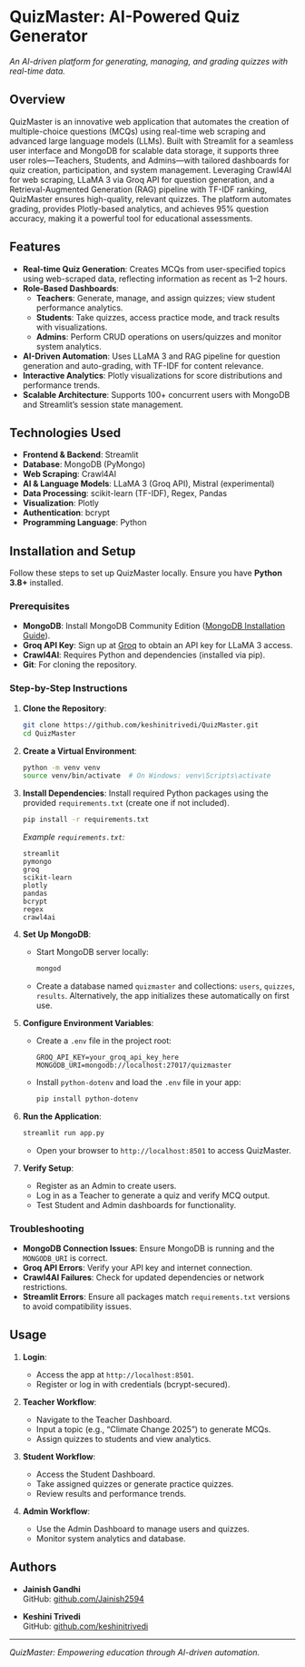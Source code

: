 # QuizMaster: AI-Powered Quiz Generator


*An AI-driven platform for generating, managing, and grading quizzes with real-time data.*

## Overview

QuizMaster is an innovative web application that automates the creation of multiple-choice questions (MCQs) using real-time web scraping and advanced large language models (LLMs). Built with Streamlit for a seamless user interface and MongoDB for scalable data storage, it supports three user roles—Teachers, Students, and Admins—with tailored dashboards for quiz creation, participation, and system management. Leveraging Crawl4AI for web scraping, LLaMA 3 via Groq API for question generation, and a Retrieval-Augmented Generation (RAG) pipeline with TF-IDF ranking, QuizMaster ensures high-quality, relevant quizzes. The platform automates grading, provides Plotly-based analytics, and achieves 95% question accuracy, making it a powerful tool for educational assessments.

## Features

- **Real-time Quiz Generation**: Creates MCQs from user-specified topics using web-scraped data, reflecting information as recent as 1–2 hours.
- **Role-Based Dashboards**:
  - **Teachers**: Generate, manage, and assign quizzes; view student performance analytics.
  - **Students**: Take quizzes, access practice mode, and track results with visualizations.
  - **Admins**: Perform CRUD operations on users/quizzes and monitor system analytics.
- **AI-Driven Automation**: Uses LLaMA 3 and RAG pipeline for question generation and auto-grading, with TF-IDF for content relevance.
- **Interactive Analytics**: Plotly visualizations for score distributions and performance trends.
- **Scalable Architecture**: Supports 100+ concurrent users with MongoDB and Streamlit’s session state management.

## Technologies Used

- **Frontend & Backend**: Streamlit
- **Database**: MongoDB (PyMongo)
- **Web Scraping**: Crawl4AI
- **AI & Language Models**: LLaMA 3 (Groq API), Mistral (experimental)
- **Data Processing**: scikit-learn (TF-IDF), Regex, Pandas
- **Visualization**: Plotly
- **Authentication**: bcrypt
- **Programming Language**: Python

## Installation and Setup

Follow these steps to set up QuizMaster locally. Ensure you have **Python 3.8+** installed.

### Prerequisites

- **MongoDB**: Install MongoDB Community Edition ([MongoDB Installation Guide](https://www.mongodb.com/docs/manual/installation/)).
- **Groq API Key**: Sign up at [Groq](https://groq.com/) to obtain an API key for LLaMA 3 access.
- **Crawl4AI**: Requires Python and dependencies (installed via pip).
- **Git**: For cloning the repository.

### Step-by-Step Instructions

1. **Clone the Repository**:
   ```bash
   git clone https://github.com/keshinitrivedi/QuizMaster.git
   cd QuizMaster
   ```

2. **Create a Virtual Environment**:
   ```bash
   python -m venv venv
   source venv/bin/activate  # On Windows: venv\Scripts\activate
   ```

3. **Install Dependencies**:
   Install required Python packages using the provided `requirements.txt` (create one if not included).
   ```bash
   pip install -r requirements.txt
   ```
   *Example `requirements.txt`:*
   ```
   streamlit
   pymongo
   groq
   scikit-learn
   plotly
   pandas
   bcrypt
   regex
   crawl4ai
   ```

4. **Set Up MongoDB**:
   - Start MongoDB server locally:
     ```bash
     mongod
     ```
   - Create a database named `quizmaster` and collections: `users`, `quizzes`, `results`. Alternatively, the app initializes these automatically on first use.

5. **Configure Environment Variables**:
   - Create a `.env` file in the project root:
     ```
     GROQ_API_KEY=your_groq_api_key_here
     MONGODB_URI=mongodb://localhost:27017/quizmaster
     ```
   - Install `python-dotenv` and load the `.env` file in your app:
     ```bash
     pip install python-dotenv
     ```

6. **Run the Application**:
   ```bash
   streamlit run app.py
   ```
   - Open your browser to `http://localhost:8501` to access QuizMaster.

7. **Verify Setup**:
   - Register as an Admin to create users.
   - Log in as a Teacher to generate a quiz and verify MCQ output.
   - Test Student and Admin dashboards for functionality.

### Troubleshooting

- **MongoDB Connection Issues**: Ensure MongoDB is running and the `MONGODB_URI` is correct.
- **Groq API Errors**: Verify your API key and internet connection.
- **Crawl4AI Failures**: Check for updated dependencies or network restrictions.
- **Streamlit Errors**: Ensure all packages match `requirements.txt` versions to avoid compatibility issues.

## Usage

1. **Login**:
   - Access the app at `http://localhost:8501`.
   - Register or log in with credentials (bcrypt-secured).

2. **Teacher Workflow**:
   - Navigate to the Teacher Dashboard.
   - Input a topic (e.g., “Climate Change 2025”) to generate MCQs.
   - Assign quizzes to students and view analytics.

3. **Student Workflow**:
   - Access the Student Dashboard.
   - Take assigned quizzes or generate practice quizzes.
   - Review results and performance trends.

4. **Admin Workflow**:
   - Use the Admin Dashboard to manage users and quizzes.
   - Monitor system analytics and database.

## Authors

- **Jainish Gandhi**  <br>
  GitHub: [github.com/Jainish2594](https://github.com/Jainish2594)

- **Keshini Trivedi** <br>
  GitHub: [github.com/keshinitrivedi](https://github.com/keshinitrivedi)

---

*QuizMaster: Empowering education through AI-driven automation.*
